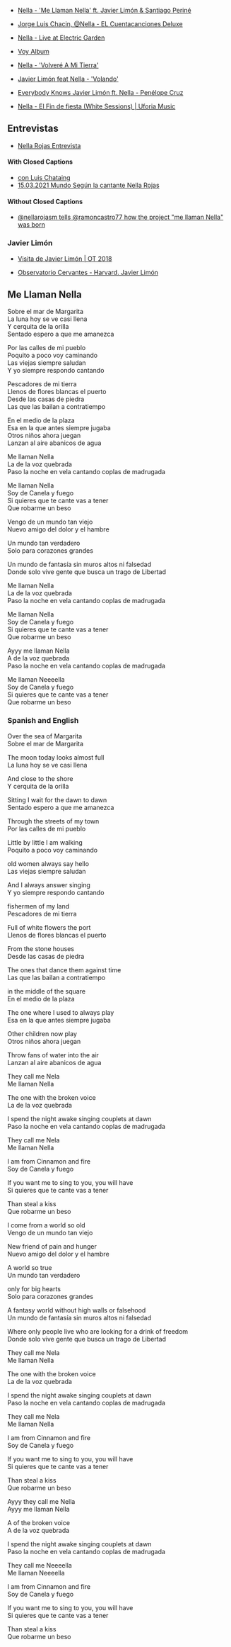 
* [Nella - 'Me Llaman Nella' ft. Javier Limón & Santiago Periné](https://www.youtube.com/watch?v=6xL3R_LIGkk)
* [Jorge Luis Chacin, @Nella - EL Cuentacanciones Deluxe](https://www.youtube.com/watch?v=3yT5jJZplsk)
* [Nella - Live at Electric Garden](https://www.youtube.com/watch?v=V9QxF2C8_y0)

* [Voy Album](https://www.youtube.com/watch?v=77k7uY0yz1E&list=OLAK5uy_nopA2ycBzf6DaJ9N8aV7SB8vJda_okdkM)
* [Nella - 'Volveré A Mi Tierra'](https://www.youtube.com/watch?v=H0Z-e9QiziQ)
* [Javier Limón feat Nella - 'Volando'](https://www.youtube.com/watch?v=Sa4lFxMz_WQ)
* [Everybody Knows Javier Limón ft. Nella - Penélope Cruz](https://www.youtube.com/watch?v=hsS7RRwECmI)
* [Nella - El Fin de fiesta (White Sessions) | Uforia Music](https://www.youtube.com/watch?v=5xPTY11D90I&list=PLIYOqpKjvo5KS56oNrPrjvriy_gO2mWyW)

## Entrevistas

* [Nella Rojas Entrevista](https://www.youtube.com/results?search_query=nella+rojas+entrevista)

#### With Closed Captions

* [con Luis Chataing](https://www.youtube.com/watch?v=W2lyeaI61n0)
* [15.03.2021 Mundo Según la cantante Nella Rojas](https://www.youtube.com/watch?v=UucTGPdUNjc)

#### Without Closed Captions

* [ @nellarojasm tells @ramoncastro77 how the project "me llaman Nella" was born](https://www.youtube.com/watch?v=hJD0FHqIxyg)

### Javier Limón

* [Visita de Javier Limón | OT 2018](https://www.youtube.com/watch?v=vxoEvF2_MPE)

* [Observatorio Cervantes - Harvard. Javier Limón](https://www.youtube.com/watch?v=Z814YrhId9I)

## Me Llaman Nella

Sobre el mar de Margarita  
La luna hoy se ve casi llena  
Y cerquita de la orilla  
Sentado espero a que me amanezca  

Por las calles de mi pueblo  
Poquito a poco voy caminando  
Las viejas siempre saludan  
Y yo siempre respondo cantando  

Pescadores de mi tierra  
Llenos de flores blancas el puerto  
Desde las casas de piedra  
Las que las bailan a contratiempo  

En el medio de la plaza  
Esa en la que antes siempre jugaba  
Otros niños ahora juegan  
Lanzan al aire abanicos de agua  

Me llaman Nella  
La de la voz quebrada  
Paso la noche en vela cantando coplas de madrugada  

Me llaman Nella  
Soy de Canela y fuego  
Si quieres que te cante vas a tener  
Que robarme un beso  

Vengo de un mundo tan viejo  
Nuevo amigo del dolor y el hambre  

Un mundo tan verdadero  
Solo para corazones grandes  

Un mundo de fantasía sin muros altos ni falsedad  
Donde solo vive gente que busca un trago de Libertad  

Me llaman Nella  
La de la voz quebrada  
Paso la noche en vela cantando coplas de madrugada

Me llaman Nella  
Soy de Canela y fuego  
Si quieres que te cante vas a tener  
Que robarme un beso  

Ayyy me llaman Nella  
A de la voz quebrada  
Paso la noche en vela cantando coplas de madrugada  

Me llaman Neeeella  
Soy de Canela y fuego  
Si quieres que te cante vas a tener  
Que robarme un beso  

### Spanish and English

Over the sea of ​​Margarita  
Sobre el mar de Margarita

The moon today looks almost full   
La luna hoy se ve casi llena

And close to the shore  
Y cerquita de la orilla

Sitting I wait for the dawn to dawn  
Sentado espero a que me amanezca

Through the streets of my town  
Por las calles de mi pueblo

Little by little I am walking  
Poquito a poco voy caminando

old women always say hello  
Las viejas siempre saludan

And I always answer singing  
Y yo siempre respondo cantando

fishermen of my land  
Pescadores de mi tierra

Full of white flowers the port  
Llenos de flores blancas el puerto

From the stone houses   
Desde las casas de piedra

The ones that dance them against time   
Las que las bailan a contratiempo

in the middle of the square  
En el medio de la plaza

The one where I used to always play  
Esa en la que antes siempre jugaba

Other children now play  
Otros niños ahora juegan

Throw fans of water into the air  
Lanzan al aire abanicos de agua

They call me Nela  
Me llaman Nella

The one with the broken voice  
La de la voz quebrada

I spend the night awake singing couplets at dawn  
Paso la noche en vela cantando coplas de madrugada

They call me Nela  
Me llaman Nella

I am from Cinnamon and fire  
Soy de Canela y fuego

If you want me to sing to you, you will have  
Si quieres que te cante vas a tener

Than steal a kiss  
Que robarme un beso

I come from a world so old  
Vengo de un mundo tan viejo

New friend of pain and hunger  
Nuevo amigo del dolor y el hambre

A world so true  
Un mundo tan verdadero

only for big hearts  
Solo para corazones grandes

A fantasy world without high walls or falsehood  
Un mundo de fantasía sin muros altos ni falsedad

Where only people live who are looking for a drink of freedom  
Donde solo vive gente que busca un trago de Libertad

They call me Nela  
Me llaman Nella

The one with the broken voice  
La de la voz quebrada

I spend the night awake singing couplets at dawn  
Paso la noche en vela cantando coplas de madrugada

They call me Nela  
Me llaman Nella

I am from Cinnamon and fire  
Soy de Canela y fuego

If you want me to sing to you, you will have  
Si quieres que te cante vas a tener

Than steal a kiss  
Que robarme un beso  

Ayyy they call me Nella  
Ayyy me llaman Nella

A of the broken voice  
A de la voz quebrada

I spend the night awake singing couplets at dawn  
Paso la noche en vela cantando coplas de madrugada

They call me Neeeella  
Me llaman Neeeella

I am from Cinnamon and fire  
Soy de Canela y fuego

If you want me to sing to you, you will have  
Si quieres que te cante vas a tener

Than steal a kiss  
Que robarme un beso
